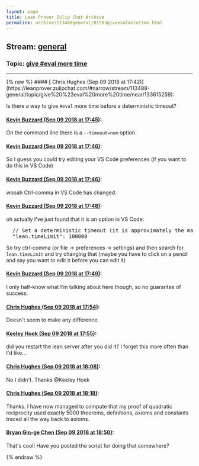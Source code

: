```yaml
---
layout: page
title: Lean Prover Zulip Chat Archive 
permalink: archive/113488general/01593giveevalmoretime.html
---
```


## Stream: [general](https://leanprover-community.github.io/archive/113488general/index.html)
### Topic: [give #eval more time](https://leanprover-community.github.io/archive/113488general/01593giveevalmoretime.html)

---

<base href="https://leanprover.zulipchat.com">
{% raw %}
#### [ Chris Hughes (Sep 09 2018 at 17:42)](https://leanprover.zulipchat.com/#narrow/stream/113488-general/topic/give%20%23eval%20more%20time/near/133615259):
<p>Is there a way to give <code>#eval</code> more time before a deterministic timeout?</p>

#### [ Kevin Buzzard (Sep 09 2018 at 17:45)](https://leanprover.zulipchat.com/#narrow/stream/113488-general/topic/give%20%23eval%20more%20time/near/133615377):
<p>On the command line there is a <code>--timeout=num</code> option.</p>

#### [ Kevin Buzzard (Sep 09 2018 at 17:46)](https://leanprover.zulipchat.com/#narrow/stream/113488-general/topic/give%20%23eval%20more%20time/near/133615398):
<p>So I guess you could try editing your VS Code preferences (if you want to do this in VS Code)</p>

#### [ Kevin Buzzard (Sep 09 2018 at 17:46)](https://leanprover.zulipchat.com/#narrow/stream/113488-general/topic/give%20%23eval%20more%20time/near/133615458):
<p>wooah Ctrl-comma in VS Code has changed.</p>

#### [ Kevin Buzzard (Sep 09 2018 at 17:48)](https://leanprover.zulipchat.com/#narrow/stream/113488-general/topic/give%20%23eval%20more%20time/near/133615530):
<p>oh actually I've just found that it is an option in VS Code: </p>
<div class="codehilite"><pre><span></span>  // Set a deterministic timeout (it is approximately the maximum number of memory allocations in thousands) for the Lean server.
  &quot;lean.timeLimit&quot;: 100000
</pre></div>


<p>So try ctrl-comma (or file -&gt; preferences -&gt; settings) and then search for <code>lean.timeLimit</code> and try changing that (maybe you have to click on a pencil and say you want to edit it before you can edit it)</p>

#### [ Kevin Buzzard (Sep 09 2018 at 17:49)](https://leanprover.zulipchat.com/#narrow/stream/113488-general/topic/give%20%23eval%20more%20time/near/133615544):
<p>I only half-know what I'm talking about here though, so no guarantee of success.</p>

#### [ Chris Hughes (Sep 09 2018 at 17:54)](https://leanprover.zulipchat.com/#narrow/stream/113488-general/topic/give%20%23eval%20more%20time/near/133615727):
<p>Doesn't seem to make any difference.</p>

#### [ Keeley Hoek (Sep 09 2018 at 17:55)](https://leanprover.zulipchat.com/#narrow/stream/113488-general/topic/give%20%23eval%20more%20time/near/133615731):
<p>did you restart the lean server after you did it? I forget this more often than I'd like...</p>

#### [ Chris Hughes (Sep 09 2018 at 18:08)](https://leanprover.zulipchat.com/#narrow/stream/113488-general/topic/give%20%23eval%20more%20time/near/133616137):
<p>No I didn't. Thanks <span class="user-mention" data-user-id="110111">@Keeley Hoek</span></p>

#### [ Chris Hughes (Sep 09 2018 at 18:18)](https://leanprover.zulipchat.com/#narrow/stream/113488-general/topic/give%20%23eval%20more%20time/near/133616412):
<p>Thanks. I have now managed to compute that my proof of quadratic reciprocity used exactly 5000 theorems, definitions, axioms and constants traced all the way back to axioms.</p>

#### [ Bryan Gin-ge Chen (Sep 09 2018 at 18:50)](https://leanprover.zulipchat.com/#narrow/stream/113488-general/topic/give%20%23eval%20more%20time/near/133617608):
<p>That's cool! Have you posted the script for doing that somewhere?</p>


{% endraw %}
